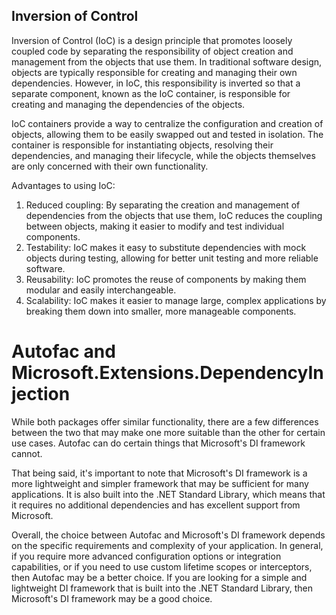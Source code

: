 ## Inversion of Control

Inversion of Control (IoC) is a design principle that promotes loosely coupled code by separating the responsibility of object creation and management from the objects that use them.
In traditional software design, objects are typically responsible for creating and managing their own dependencies. However, in IoC, this responsibility is inverted so that a separate component, known as the IoC container, is responsible for creating and managing the dependencies of the objects.

IoC containers provide a way to centralize the configuration and creation of objects, allowing them to be easily swapped out and tested in isolation. The container is responsible for instantiating objects, resolving their dependencies, and managing their lifecycle, while the objects themselves are only concerned with their own functionality.

Advantages to using IoC:
1.	Reduced coupling: By separating the creation and management of dependencies from the objects that use them, IoC reduces the coupling between objects, making it easier to modify and test individual components.
2.	Testability: IoC makes it easy to substitute dependencies with mock objects during testing, allowing for better unit testing and more reliable software.
3.	Reusability: IoC promotes the reuse of components by making them modular and easily interchangeable.
4.	Scalability: IoC makes it easier to manage large, complex applications by breaking them down into smaller, more manageable components.

# Autofac and Microsoft.Extensions.DependencyInjection
While both packages offer similar functionality, there are a few differences between the two that may make one more suitable than the other for certain use cases.
Autofac can do certain things that Microsoft's DI framework cannot.

That being said, it's important to note that Microsoft's DI framework is a more lightweight and simpler framework that may be sufficient for many applications. It is also built into the .NET Standard Library, which means that it requires no additional dependencies and has excellent support from Microsoft.

Overall, the choice between Autofac and Microsoft's DI framework depends on the specific requirements and complexity of your application. In general, if you require more advanced configuration options or integration capabilities, or if you need to use custom lifetime scopes or interceptors, then Autofac may be a better choice. If you are looking for a simple and lightweight DI framework that is built into the .NET Standard Library, then Microsoft's DI framework may be a good choice.